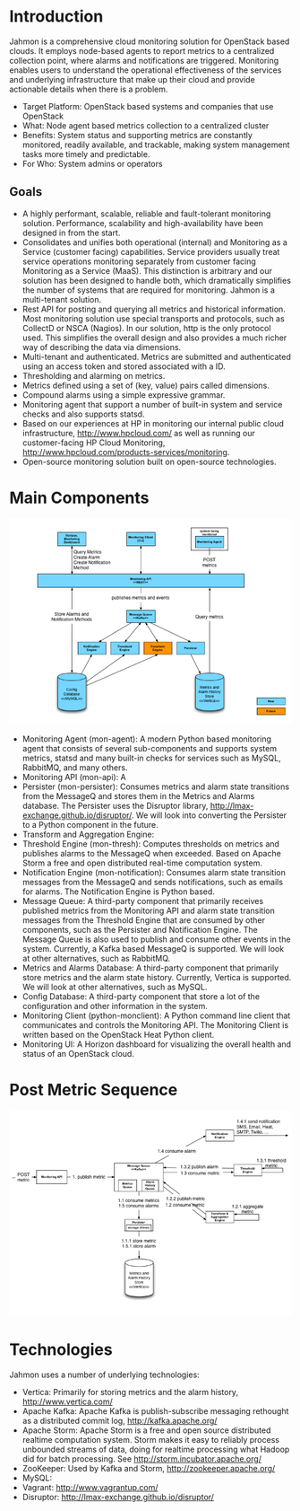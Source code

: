 # Introduction


Jahmon is a comprehensive cloud monitoring solution for OpenStack based clouds. It employs node-based agents to report metrics to a centralized collection point, where alarms and notifications are triggered. Monitoring enables users to understand the operational effectiveness of the services and underlying infrastructure that make up their cloud and provide actionable details when there is a problem.

* Target Platform: OpenStack based systems and companies that use OpenStack
* What: Node agent based metrics collection to a centralized cluster
* Benefits: System status and supporting metrics are constantly monitored, readily available, and trackable, making system management tasks more timely and predictable. 
* For Who: System admins or operators

## Goals

* A highly performant, scalable, reliable and fault-tolerant monitoring solution. Performance, scalability and high-availability have been designed in from the start.
* Consolidates and unifies both operational (internal) and Monitoring as a Service (customer facing) capabilities. Service providers usually treat service operations monitoring separately from customer facing Monitoring as a Service (MaaS). This distinction is arbitrary and our solution has been designed to handle both, which dramatically simplifies the number of systems that are required for monitoring. Jahmon is a multi-tenant solution.
* Rest API for posting and querying all metrics and historical information. Most monitoring solution use special transports and protocols, such as CollectD or NSCA (Nagios). In our solution, http is the only protocol used. This simplifies the overall design and also provides a much richer way of describing the data via dimensions.
* Multi-tenant and authenticated. Metrics are submitted and authenticated using an access token and stored associated with a ID.
* Thresholding and alarming on metrics.
* Metrics defined using a set of (key, value) pairs called dimensions.
* Compound alarms using a simple expressive grammar.
* Monitoring agent that support a number of built-in system and service checks and also supports statsd.
* Based on our experiences at HP in monitoring our internal public cloud infrastructure, http://www.hpcloud.com/ as well as running our customer-facing HP Cloud Monitoring, http://www.hpcloud.com/products-services/monitoring.
* Open-source monitoring solution built on open-source technologies.

# Main Components

![Component Diagram](mon-arch-component-diagram.png "Monitoring Component Diagram")

* Monitoring Agent (mon-agent): A modern Python based monitoring agent that consists of several sub-components and supports system metrics, statsd and many built-in checks for services such as MySQL, RabbitMQ, and many others. 
* Monitoring API (mon-api): A 
* Persister (mon-persister): Consumes metrics and alarm state transitions from the MessageQ and stores them in the Metrics and Alarms database. The Persister uses the Disruptor library, http://lmax-exchange.github.io/disruptor/. We will look into converting the Persister to a Python component in the future.
* Transform and Aggregation Engine: 
* Threshold Engine  (mon-thresh): Computes thresholds on metrics and publishes alarms to the MessageQ when exceeded. Based on Apache Storm a free and open distributed real-time computation system.
* Notification Engine (mon-notification): Consumes alarm state transition messages from the MessageQ and sends notifications, such as emails for alarms. The Notification Engine is Python based.
* Message Queue: A third-party component that primarily receives published metrics from the Monitoring API and alarm state transition messages from the Threshold Engine that are consumed by other components, such as the Persister and Notification Engine. The Message Queue is also used to publish and consume other events in the system. Currently, a Kafka based MessageQ is supported. We will look at other alternatives, such as RabbitMQ. 
* Metrics and Alarms Database: A third-party component that primarily store metrics and the alarm state history. Currently, Vertica is supported. We will look at other alternatives, such as MySQL.
* Config Database: A third-party component that store a lot of the configuration and other information in the system.
* Monitoring Client (python-monclient): A Python command line client that communicates and controls the Monitoring API. The Monitoring Client is written based on the OpenStack Heat Python client.
* Monitoring UI: A Horizon dashboard for visualizing the overall health and status of an OpenStack cloud.

# Post Metric Sequence

![Post Metric](mon-arch-post-metric-diagram.png "Post Metric Sequence Diagram")

# Technologies

Jahmon uses a number of underlying technologies:

* Vertica: Primarily for storing metrics and the alarm history, http://www.vertica.com/
* Apache Kafka: Apache Kafka is publish-subscribe messaging rethought as a distributed commit log, http://kafka.apache.org/
* Apache Storm: Apache Storm is a free and open source distributed realtime computation system. Storm makes it easy to reliably process unbounded streams of data, doing for realtime processing what Hadoop did for batch processing. See http://storm.incubator.apache.org/
* ZooKeeper: Used by Kafka and Storm, http://zookeeper.apache.org/
* MySQL:
* Vagrant: http://www.vagrantup.com/
* Disruptor: http://lmax-exchange.github.io/disruptor/
